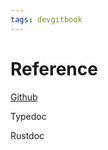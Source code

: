 ```yaml
---
tags: devgitbook
---
```



# Reference

[Github](https://github.com/DappioWonderland/)

Typedoc

Rustdoc